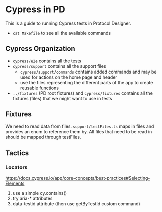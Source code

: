 # Cypress in PD

This is a guide to running Cypress tests in Protocol Designer.

- `cat Makefile` to see all the available commands

## Cypress Organization

- `cypress/e2e` contains all the tests
- `cypress/support` contains all the support files
  - `cypress/support/commands` contains added commands and may be used for actions on the home page and header
  - use the files representing the different parts of the app to create reusable functions
- `../fixtures` (PD root fixtures) and `cypress/fixtures` contains all the fixtures (files) that we might want to use in tests

## Fixtures

We need to read data from files. `support/testFiles.ts` maps in files and provides an enum to reference them by. All files that need to be read in should be mapped through testFiles.

## Tactics

### Locators

<https://docs.cypress.io/app/core-concepts/best-practices#Selecting-Elements>

1. use a simple cy.contains()
1. try aria-\* attributes
1. data-testid attribute (then use getByTestId custom command)
